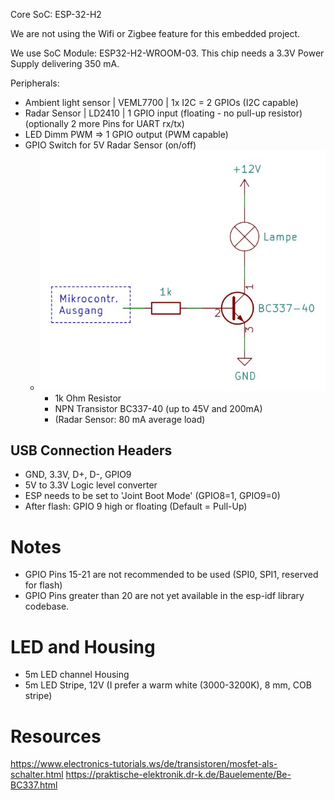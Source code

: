 Core SoC: ESP-32-H2

We are not using the Wifi or Zigbee feature for this embedded project.

We use SoC Module: ESP32-H2-WROOM-03.
This chip needs a 3.3V Power Supply delivering 350 mA.


Peripherals:
- Ambient light sensor | VEML7700 | 1x I2C = 2 GPIOs (I2C capable)
- Radar Sensor | LD2410 | 1 GPIO input (floating - no pull-up resistor)  (optionally 2 more Pins for UART rx/tx)
- LED Dimm PWM => 1 GPIO output (PWM capable)
- GPIO Switch for 5V Radar Sensor (on/off)
  - ![NPN Transistor Schaltung](parts_spec/npn-transistor-schaltung.png)
    - 1k Ohm Resistor
    - NPN Transistor BC337-40  (up to 45V and 200mA)
    - (Radar Sensor: 80 mA average load)

## USB Connection Headers
  - GND, 3.3V, D+,  D-, GPIO9 
  - 5V to 3.3V Logic level converter
  - ESP needs to be set to 'Joint Boot Mode' (GPIO8=1, GPIO9=0)
  - After flash: GPIO 9 high or floating (Default = Pull-Up)

# Notes
- GPIO Pins 15-21 are not recommended to be used  (SPI0, SPI1, reserved for flash)
- GPIO Pins greater than 20 are not yet available in the esp-idf library codebase. 

# LED and Housing
- 5m LED channel Housing
- 5m LED Stripe, 12V (I prefer a warm white (3000-3200K), 8 mm, COB stripe)

# Resources
https://www.electronics-tutorials.ws/de/transistoren/mosfet-als-schalter.html
https://praktische-elektronik.dr-k.de/Bauelemente/Be-BC337.html
